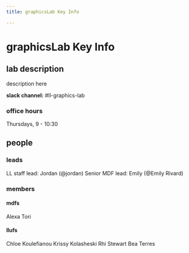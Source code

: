 ```yaml
---
title: graphicsLab Key Info

---
```


# graphicsLab Key Info

## lab description
description here

**slack channel:** #ll-graphics-lab

### office hours
Thursdays, 9 - 10:30

## people

### leads
LL staff lead: Jordan (@jordan)
Senior MDF lead: Emily (@Emily Rivard)

### members

#### mdfs
Alexa
Tori

#### llufs
Chloe Koulefianou
Krissy Kolasheski
Rhi Stewart
Bea Terres